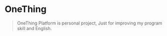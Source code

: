 # OneThing

> OneThing Platform is personal project, Just for improving my program skill and English.